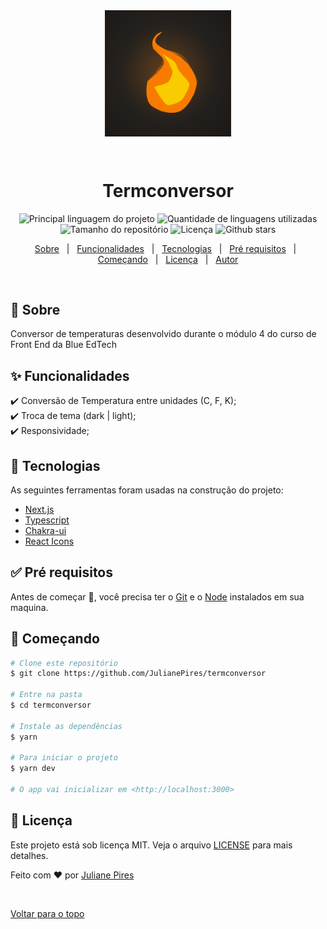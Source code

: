 <div align="center" id="top"> 
  <img width="40%" align="center" src="./.github/app.gif" alt="Termconversor" />

  &#xa0;

  <!-- <a href="https://termconversor.netlify.com">Demo</a> -->
</div>

<h1 align="center">Termconversor</h1>

<p align="center">
  <img alt="Principal linguagem do projeto" src="https://img.shields.io/github/languages/top/JulianePires/termconversor?color=56BEB8">

  <img alt="Quantidade de linguagens utilizadas" src="https://img.shields.io/github/languages/count/JulianePires/termconversor?color=56BEB8">

  <img alt="Tamanho do repositório" src="https://img.shields.io/github/repo-size/JulianePires/termconversor?color=56BEB8">

  <img alt="Licença" src="https://img.shields.io/github/license/JulianePires/termconversor?color=56BEB8">

  <!-- <img alt="Github issues" src="https://img.shields.io/github/issues/JulianePires/termconversor?color=56BEB8" /> -->

  <!-- <img alt="Github forks" src="https://img.shields.io/github/forks/JulianePires/termconversor?color=56BEB8" /> -->

  <img alt="Github stars" src="https://img.shields.io/github/stars/JulianePires/termconversor?color=56BEB8" />
</p>

<!-- Status -->

<!-- <h4 align="center"> 
	🚧  Termconversor 🚀 Em construção...  🚧
</h4> 

<hr> -->

<p align="center">
  <a href="#dart-sobre">Sobre</a> &#xa0; | &#xa0; 
  <a href="#sparkles-funcionalidades">Funcionalidades</a> &#xa0; | &#xa0;
  <a href="#rocket-tecnologias">Tecnologias</a> &#xa0; | &#xa0;
  <a href="#white_check_mark-pré-requesitos">Pré requisitos</a> &#xa0; | &#xa0;
  <a href="#checkered_flag-começando">Começando</a> &#xa0; | &#xa0;
  <a href="#memo-licença">Licença</a> &#xa0; | &#xa0;
  <a href="https://github.com/JulianePires" target="_blank">Autor</a>
</p>

<br>

## :dart: Sobre ##

Conversor de temperaturas desenvolvido durante o módulo 4 do curso de Front End da Blue EdTech

## :sparkles: Funcionalidades ##

:heavy_check_mark: Conversão de Temperatura entre unidades (C, F, K);\
:heavy_check_mark: Troca de tema (dark | light);\
:heavy_check_mark: Responsividade;

## :rocket: Tecnologias ##

As seguintes ferramentas foram usadas na construção do projeto:

- [Next.js](https://nextjs.org/)
- [Typescript](https://www.typescriptlang.org/)
- [Chakra-ui](https://chakra-ui.com/)
- [React Icons](https://react-icons.github.io/react-icons)

## :white_check_mark: Pré requisitos ##

Antes de começar :checkered_flag:, você precisa ter o [Git](https://git-scm.com) e o [Node](https://nodejs.org/en/) instalados em sua maquina.

## :checkered_flag: Começando ##

```bash
# Clone este repositório
$ git clone https://github.com/JulianePires/termconversor

# Entre na pasta
$ cd termconversor

# Instale as dependências
$ yarn

# Para iniciar o projeto
$ yarn dev

# O app vai inicializar em <http://localhost:3000>
```

## :memo: Licença ##

Este projeto está sob licença MIT. Veja o arquivo [LICENSE](LICENSE.md) para mais detalhes.


Feito com :heart: por <a href="https://github.com/JulianePires" target="_blank">Juliane Pires</a>

&#xa0;

<a href="#top">Voltar para o topo</a>
